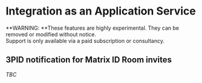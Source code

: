 # Integration as an Application Service
**WARNING: **These features are highly experimental. They can be removed or modified without notice.  
Support is only available via a paid subscription or consultancy.

## 3PID notification for Matrix ID Room invites
*TBC*
